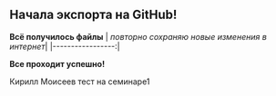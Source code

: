 ## Начала экспорта на GitHub!
__Всё получилось файлы__ 
| _повторно сохраняю новые изменения в интернет_|
|-----------------:|


**Все проходит успешно!** 

Кирилл Моисеев тест на семинаре1
